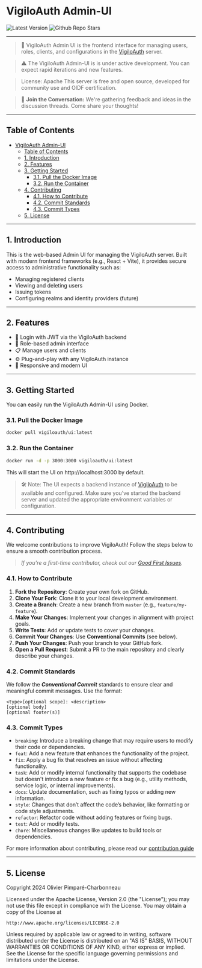 # VigiloAuth Admin-UI

![Latest Version](https://img.shields.io/github/tag/vigiloauth/vigilo-ui?label=latest%20version)
![Github Repo Stars](https://img.shields.io/github/stars/vigiloauth/vigilo-ui?style=flat)

---

> 🧠 VigiloAuth Admin UI is the frontend interface for managing users, roles, clients, and configurations in the [VigiloAuth](https://github.com/vigiloauth/vigilo) server.

> ⚠️ The VigiloAuth Admin-UI is is under active development. You can expect rapid iterations and new features.

> License: Apache
> This server is free and open source, developed for community use and OIDF certification.

> 💬 **Join the Conversation:**
> We're gathering feedback and ideas in the discussion threads. Come share your thoughts!

---

## Table of Contents

- [VigiloAuth Admin-UI](#vigiloauth-admin-ui)
  - [Table of Contents](#table-of-contents)
  - [1. Introduction](#1-introduction)
  - [2. Features](#2-features)
  - [3. Getting Started](#3-getting-started)
    - [3.1. Pull the Docker Image](#31-pull-the-docker-image)
    - [3.2. Run the Container](#32-run-the-container)
  - [4. Contributing](#4-contributing)
    - [4.1. How to Contribute](#41-how-to-contribute)
    - [4.2. Commit Standards](#42-commit-standards)
    - [4.3. Commit Types](#43-commit-types)
  - [5. License](#5-license)

---

## 1. Introduction

This is the web-based Admin UI for managing the VigiloAuth server. Built with modern frontend frameworks (e.g., React + Vite), it provides secure access to administrative functionality such as:

- Managing registered clients
- Viewing and deleting users
- Issuing tokens
- Configuring realms and identity providers (future)

---

## 2. Features

- 🔐 Login with JWT via the VigiloAuth backend
- 👤 Role-based admin interface
- 📋 Manage users and clients
- ⚙️ Plug-and-play with any VigiloAuth instance
- 🎨 Responsive and modern UI

---

## 3. Getting Started

You can easily run the VigiloAuth Admin-UI using Docker.

### 3.1. Pull the Docker Image

```bash
docker pull vigiloauth/ui:latest
```

### 3.2. Run the Container

```bash
docker run -d -p 3000:3000 vigiloauth/ui:latest
```

This will start the UI on http://localhost:3000 by default.

> 🛠️ Note: The UI expects a backend instance of [VigiloAuth](<[VigiloAuth](https://github.com/vigiloauth/vigilo)>) to be available and configured. Make sure you’ve started the backend server and updated the appropriate environment variables or configuration.

---

## 4. Contributing

We welcome contributions to improve VigiloAuth! Follow the steps below to ensure a smooth contribution process.

> _If you're a first-time contributor, check out our [Good First Issues](https://github.com/vigiloauth/vigilo-ui/issues?q=is%3Aissue%20state%3Aopen%20label%3A%22good%20first%20issue%22)._

### 4.1. How to Contribute

1. **Fork the Repository**: Create your own fork on GitHub.
2. **Clone Your Fork**: Clone it to your local development environment.
3. **Create a Branch**: Create a new branch from `master` (e.g., `feature/my-feature`).
4. **Make Your Changes**: Implement your changes in alignment with project goals.
5. **Write Tests**: Add or update tests to cover your changes.
6. **Commit Your Changes**: Use **Conventional Commits** (see below).
7. **Push Your Changes**: Push your branch to your GitHub fork.
8. **Open a Pull Request**: Submit a PR to the main repository and clearly describe your changes.

### 4.2. Commit Standards

We follow the **_Conventional Commit_** standards to ensure clear and meaningful commit messages. Use the format:

```azure
<type>[optional scope]: <description>
[optional body]
[optional footer(s)]
```

### 4.3. Commit Types

- `breaking`: Introduce a breaking change that may require users to modify their code or dependencies.
- `feat`: Add a new feature that enhances the functionality of the project.
- `fix`: Apply a bug fix that resolves an issue without affecting functionality.
- `task`: Add or modify internal functionality that supports the codebase but doesn't introduce a new feature or fix a bug (e.g., utility methods, service logic, or internal improvements).
- `docs`: Update documentation, such as fixing typos or adding new information.
- `style`: Changes that don’t affect the code’s behavior, like formatting or code style adjustments.
- `refactor`: Refactor code without adding features or fixing bugs.
- `test`: Add or modify tests.
- `chore`: Miscellaneous changes like updates to build tools or dependencies.

For more information about contributing, please read our [contribution guide](./docs/contributing/README.md)

---

## 5. License

Copyright 2024 Olivier Pimparé-Charbonneau

Licensed under the Apache License, Version 2.0 (the "License");
you may not use this file except in compliance with the License.
You may obtain a copy of the License at

    http://www.apache.org/licenses/LICENSE-2.0

Unless required by applicable law or agreed to in writing, software distributed under the License is distributed on an "AS IS" BASIS,
WITHOUT WARRANTIES OR CONDITIONS OF ANY KIND, either express or implied.
See the License for the specific language governing permissions and limitations under the License.
